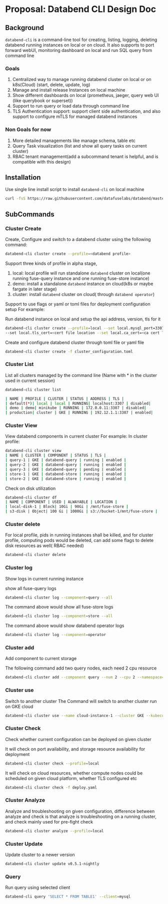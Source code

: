 # Proposal: Databend CLI Design Doc

## Background

`databend-cli` is a command-line tool for creating, listing, logging,
deleting databend running instances on local or
on cloud.
It also supports to port forward webUI, monitoring dashboard on local
and run SQL query from command line

### Goals

1. Centralized way to manage running databend cluster on local or on k8s(Cloud) (start, delete, update, log)
2. Manage and install release Instances on local machine
3. Show different dashboards on local (prometheus, jaeger, query web UI (like querybook or superset))
4. Support to run query or load data through command line
5. TLS Authentication support: support client side authentication, and also support to configure mTLS for managed databend instances

### Non Goals for now

1. More detailed managements like manage schema, table etc
2. Query Task visualization (list and show all query tasks on current cluster)
3. RBAC tenant management(add a subcommand tenant is helpful,
   and is compatible with this design)

## Installation

Use single line install script to install `databend-cli` on local machine

```bash
curl -fsS https://raw.githubusercontent.com/datafuselabs/databend/master/scripts/installer/install.sh | bash
```

## SubCommands

### Cluster Create

Create, Configure and switch to a databend cluster using the following command:

```bash
databend-cli cluster create --profile=<databend profile>
```

Support three kinds of profile in alpha stage,

1. local: local profile will run standalone `databend` cluster on local(one running fuse-query instance and one running fuse-store instance)
2. demo: install a standalone `databend` instance on cloud(k8s or maybe fargate in later stage)
3. cluster: install `databend` cluster on cloud( through `databend operator`)

Support to use flags or yaml or toml files for deployment configuration setup
For example:

Run databend instance on local and setup the api address, version, tls for it

```bash
databend-cli cluster create --profile=local --set local.mysql_port=3307 --set local.http_address=127.0.0.1:7070 --set local.version=v0.4.88-nightly --set local.tls_key=<key file location>
--set local.tls_cert=<cert file location --set local.ca_cert=<ca cert location>
```

Create and configure databend cluster through toml file or yaml file

```bash
databend-cli cluster create -f cluster_configuration.toml
```

### Cluster List

List all clusters managed by the command line (Name with * in the cluster used in current session)

```bash
databend-cli cluster list
```

```bash
| NAME | PROFILE | CLUSTER | STATUS | ADDRESS | TLS |
| default(*)| local | local | RUNNING| localhost:3307 | disabled|
| demo | demo| minikube | RUNNING | 172.0.0.11:3307 | disabled|
| production| cluster | GKE | RUNNING | 192.12.1.1:3307 | enabled|
```

### Cluster View

View databend components in current cluster
For example:
In cluster profile:

```bash
databend-cli cluster view
| NAME | CLUSTER | COMPONENT | STATUS | TLS |
| query-1 | GKE | databend-query | running | enabled |
| query-2 | GKE | databend-query | running | enabled |
| query-3 | GKE | databend-query | pending | enabled |
| store-1 | GKE | databend-store | running | enabled |
| store-2 | GKE | databend-store | running | enabled |
```

Check on disk utilization

```bash
databend-cli cluster df
| NAME | COMPONENT | USED | ALWAYABLE | LOCATION |
| local-disk-1 | Block| 10Gi | 90Gi | /mnt/fuse-store |
| s3-disk | Object| 100 Gi | 1000Gi | s3://bucket-1/mnt/fuse-store |
```

### Cluster delete

For local profile, pids in running instances shall be killed, and for cluster profile,  computing pods would be deleted, can add some flags to delete disk resources as well( RBAC needed)

```bash
databend-cli cluster delete
```

### Cluster log

Show logs in current running instance

show all fuse-query logs

```bash
databend-cli cluster log --component=query --all
```

The command above would show all fuse-store logs

```bash
databend-cli cluster log --component=store --all
```

The command above would show databend operator logs

```bash
databend-cli cluster log --component=operator
```

### Cluster add

Add component to current storage

The following command add two query nodes, each need 2 cpu resource

```bash
databend-cli cluster add --component query --num 2 --cpu 2 --namespace=<operator namespace>
```

### Cluster use

Switch to another cluster
The Command will switch to another cluster run on GKE cloud

```bash
databend-cli cluster use --name cloud-instance-1 --cluster GKE --kubeconfig ~/.kube/config --kubecontext gke-cloud-1
```

### Cluster Check

Check whether current configuration can be deployed on given cluster

It will check on port availability, and storage resource availability for deployment

```bash
databend-cli cluster check --profile=local
```

It will check on cloud resources, whether compute nodes could be scheduled on given cloud platform, whether TLS configured etc

```bash
databend-cli cluster check -f deploy.yaml
```

### Cluster Analyze

Analyze and troubleshooting on given configuration, difference between analyze and check is that analyze is troubleshooting on a running cluster, and check mainly used for pre-fight check

```bash
databend-cli cluster analyze --profile=local
```

### Cluster Update

Update cluster to a newer version

```bash
databend-cli cluster update v0.5.1-nightly
```

### Query

Run query using selected client

```bash
databend-cli query 'SELECT * FROM TABLE1' --client=mysql
```



